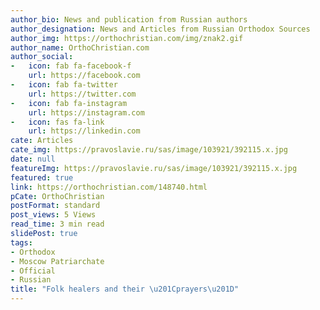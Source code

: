 ```yaml
---
author_bio: News and publication from Russian authors
author_designation: News and Articles from Russian Orthodox Sources
author_img: https://orthochristian.com/img/znak2.gif
author_name: OrthoChristian.com
author_social:
-   icon: fab fa-facebook-f
    url: https://facebook.com
-   icon: fab fa-twitter
    url: https://twitter.com
-   icon: fab fa-instagram
    url: https://instagram.com
-   icon: fas fa-link
    url: https://linkedin.com
cate: Articles
cate_img: https://pravoslavie.ru/sas/image/103921/392115.x.jpg
date: null
featureImg: https://pravoslavie.ru/sas/image/103921/392115.x.jpg
featured: true
link: https://orthochristian.com/148740.html
pCate: OrthoChristian
postFormat: standard
post_views: 5 Views
read_time: 3 min read
slidePost: true
tags:
- Orthodox
- Moscow Patriarchate
- Official
- Russian
title: "Folk healers and their \u201Cprayers\u201D"
---
```

